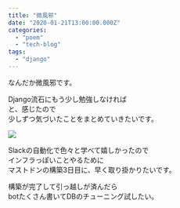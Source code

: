 ```yaml
---
title: "微風邪"
date: "2020-01-21T13:00:00.000Z"
categories: 
  - "poem"
  - "tech-blog"
tags: 
  - "django"
---
```


なんだか微風邪です。

Django流石にもう少し勉強しなければ  
と、感じたので  
少しずつ気づいたことをまとめていきたいです。

![](/images/スクリーンショット-2020-01-22-0.54.03.png)

Slackの自動化で色々と学べて嬉しかったので  
インフラっぽいことやるために  
マストドンの構築3日目に、早く取り掛かりたいです。

構築が完了して引っ越しが済んだら  
botたくさん書いてDBのチューニング試したい。
